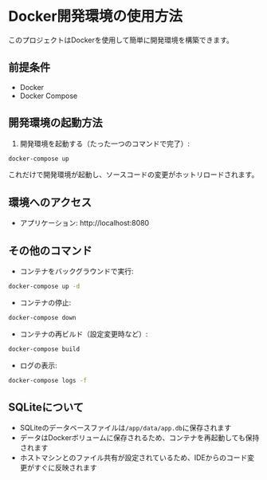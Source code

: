 # Docker開発環境の使用方法

このプロジェクトはDockerを使用して簡単に開発環境を構築できます。

## 前提条件

- Docker
- Docker Compose

## 開発環境の起動方法

1. 開発環境を起動する（たった一つのコマンドで完了）:

```bash
docker-compose up
```

これだけで開発環境が起動し、ソースコードの変更がホットリロードされます。

## 環境へのアクセス

- アプリケーション: http://localhost:8080

## その他のコマンド

- コンテナをバックグラウンドで実行:

```bash
docker-compose up -d
```

- コンテナの停止:

```bash
docker-compose down
```

- コンテナの再ビルド（設定変更時など）:

```bash
docker-compose build
```

- ログの表示:

```bash
docker-compose logs -f
```

## SQLiteについて

- SQLiteのデータベースファイルは`/app/data/app.db`に保存されます
- データはDockerボリュームに保存されるため、コンテナを再起動しても保持されます
- ホストマシンとのファイル共有が設定されているため、IDEからのコード変更がすぐに反映されます

